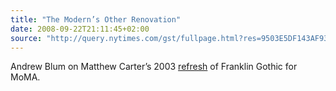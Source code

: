 ```yaml
---
title: "The Modern’s Other Renovation"
date: 2008-09-22T21:11:45+02:00
source: "http://query.nytimes.com/gst/fullpage.html?res=9503E5DF143AF932A1575AC0A9659C8B63&sec=&spon=&pagewanted=all"
---
```


Andrew Blum on Matthew Carter’s 2003 [refresh](http://www.underconsideration.com/random/nyt-moma-article.gif) of Franklin Gothic for MoMA.
